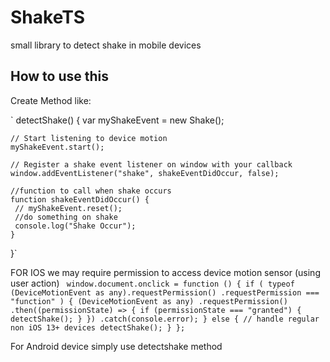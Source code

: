 # ShakeTS
small library to detect shake in mobile devices

## How to use this
Create Method like:

`
 detectShake() {
    var myShakeEvent = new Shake();
    
    // Start listening to device motion
    myShakeEvent.start();

    // Register a shake event listener on window with your callback
    window.addEventListener("shake", shakeEventDidOccur, false);

    //function to call when shake occurs
    function shakeEventDidOccur() {
     // myShakeEvent.reset();
     //do something on shake
     console.log("Shake Occur");
    }
  }`
  
FOR IOS we may require permission to access device motion sensor (using user action)
 ` window.document.onclick = function () {
          if (
            typeof (DeviceMotionEvent as any).requestPermission()
              .requestPermission === "function"
          ) {
            (DeviceMotionEvent as any)
              .requestPermission()
              .then((permissionState) => {
                if (permissionState === "granted") {
                 detectShake();
                }
              })
              .catch(console.error);
          } else {
            // handle regular non iOS 13+ devices
            detectShake();
          }
        };`
        
  For Android device simply use detectshake method
  
